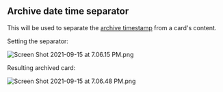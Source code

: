 ## Archive date time separator

This will be used to separate the [archive timestamp](Add%20date%20and%20time%20to%20archived%20cards.md) from a card's content.

Setting the separator:

<img alt="Screen Shot 2021-09-15 at 7.06.15 PM.png" srcset="/obsidian-chatlike/Assets/Screen%20Shot%202021-09-15%20at%207.06.15%20PM.png 2x">

Resulting archived card:

<img alt="Screen Shot 2021-09-15 at 7.06.48 PM.png" srcset="/obsidian-chatlike/Assets/Screen%20Shot%202021-09-15%20at%207.06.48%20PM.png 2x">

